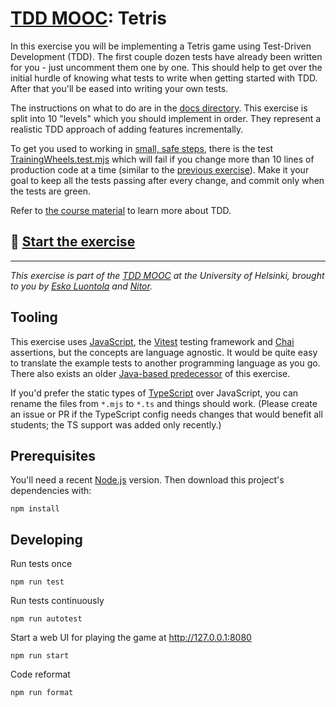 # [TDD MOOC](https://tdd.mooc.fi): Tetris

In this exercise you will be implementing a Tetris game using Test-Driven Development (TDD). The first couple dozen
tests have already been written for you - just uncomment them one by one. This should help to get over the initial
hurdle of knowing what tests to write when getting started with TDD. After that you'll be eased into writing your own
tests.

The instructions on what to do are in the [docs directory](docs/). This exercise is split into 10 "levels" which you
should implement in order. They represent a realistic TDD approach of adding features incrementally.

To get you used to working in [small, safe steps](https://tdd.mooc.fi/2-design#small-safe-steps), there is the
test [TrainingWheels.test.mjs](test/TrainingWheels.test.mjs) which will fail if you change more than 10 lines of
production code at a time (similar to the [previous exercise](https://github.com/luontola/tdd-mooc-small-steps)). Make
it your goal to keep all the tests passing after every change, and commit only when the tests are green.

Refer to [the course material](https://tdd.mooc.fi) to learn more about TDD.

## 🚀 [Start the exercise](docs/level-0.md)

---

_This exercise is part of the [TDD MOOC](https://tdd.mooc.fi) at the University of Helsinki, brought to you
by [Esko Luontola](https://twitter.com/EskoLuontola) and [Nitor](https://nitor.com/)._

## Tooling

This exercise uses [JavaScript](https://developer.mozilla.org/en-US/docs/Web/JavaScript),
the [Vitest](https://vitest.dev/) testing framework and [Chai](https://www.chaijs.com/) assertions, but the concepts are
language agnostic. It would be quite easy to translate the example tests to another programming language as you go.
There also exists an older [Java-based predecessor](https://github.com/luontola/tdd-tetris-tutorial) of this exercise.

If you'd prefer the static types of [TypeScript](https://www.typescriptlang.org/) over JavaScript, you can rename the
files from `*.mjs` to `*.ts` and things should work. (Please create an issue or PR if the TypeScript config needs
changes that would benefit all students; the TS support was added only recently.)

## Prerequisites

You'll need a recent [Node.js](https://nodejs.org/) version. Then download this project's dependencies with:

    npm install

## Developing

Run tests once

    npm run test

Run tests continuously

    npm run autotest

Start a web UI for playing the game at http://127.0.0.1:8080

    npm run start

Code reformat

    npm run format
